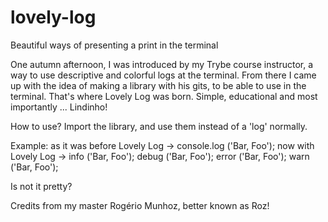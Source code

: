 # lovely-log
Beautiful ways of presenting a print in the terminal

One autumn afternoon, I was introduced by my Trybe course instructor, a way to use descriptive and colorful logs at the terminal. From there I came up with the idea of making a library with his gits, to be able to use in the terminal. That's where Lovely Log was born. Simple, educational and most importantly ... Lindinho!

How to use?
Import the library, and use them instead of a 'log' normally.

Example:
as it was before Lovely Log → 
console.log ('Bar, Foo');
now with Lovely Log →
info ('Bar, Foo');
debug ('Bar, Foo');
error ('Bar, Foo');
warn ('Bar, Foo');

Is not it pretty?


Credits from my master Rogério Munhoz, better known as Roz!